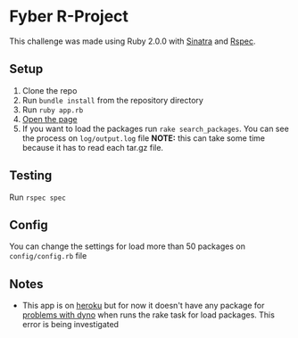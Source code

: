 Fyber R-Project
===============

  This challenge was made using Ruby 2.0.0 with [Sinatra](http://www.sinatrarb.com/) and
[Rspec](http://rspec.info/). 

Setup
-----
  1. Clone the repo
  2. Run `bundle install` from the repository directory
  3. Run `ruby app.rb`
  4. [Open the page]("http://localhost:4567/packages")
  5. If you want to load the packages run `rake search_packages`. You
     can see the process on `log/output.log` file
     **NOTE:** this can take some time because it has to read each
tar.gz file.

Testing
-------
  Run `rspec spec`

Config
-------
  You can change the settings for load more than 50 packages on `config/config.rb`
file

Notes
------
  * This app is on [heroku](http://r-packages.herokuapp.com/packages) but
for now it doesn't have any package for [problems with
dyno](https://devcenter.heroku.com/articles/error-codes#r14-memory-quota-exceeded) when runs the rake task for load packages. This error is being investigated
 




